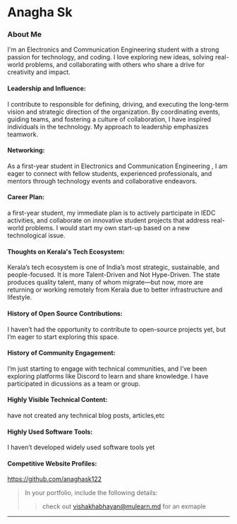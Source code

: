 # Anagha Sk

### About Me

I'm an Electronics and Communication Engineering student with a strong passion for technology, and coding. I love exploring new ideas, solving real-world problems, and collaborating with others who share a drive for creativity and impact.


#### Leadership and Influence:

 I contribute to  responsible for defining, driving, and executing the long-term vision and strategic direction of the organization. By coordinating events, guiding teams, and fostering a culture of collaboration, I have inspired individuals in the technology. My approach to leadership emphasizes teamwork.

#### Networking:

As a first-year student in Electronics and Communication Engineering , I am eager to connect with fellow students, experienced professionals, and mentors through technology events and collaborative endeavors.

#### Career Plan:
a first-year student, my immediate plan is to actively participate in IEDC activities,  and collaborate on innovative student projects that address real-world problems. I would start my own start-up based on a new technological issue.

#### Thoughts on Kerala's Tech Ecosystem:
Kerala’s tech ecosystem is one of India’s most strategic, sustainable, and people-focused. It is more Talent-Driven and Not Hype-Driven. The state produces quality talent, many of whom migrate—but now, more are returning or working remotely from Kerala due to better infrastructure and lifestyle.

#### History of Open Source Contributions:

I haven’t had the opportunity to contribute to open-source projects yet, but I’m eager to start exploring this space.

#### History of Community Engagement:
I’m just starting to engage with technical communities, and I’ve been exploring platforms like Discord to learn and share knowledge. I have participated in dicussions as a team or group.

#### Highly Visible Technical Content:

have not created any technical blog posts, articles,etc

#### Highly Used Software Tools:

I haven’t developed widely used software tools yet

#### Competitive Website Profiles:
https://github.com/anaghask122



> In your portfolio, include the following details:
>> check out [vishakhabhayan@mulearn.md](./profiles/vishakhabhayan@mulearn.md) for an exmaple

---
